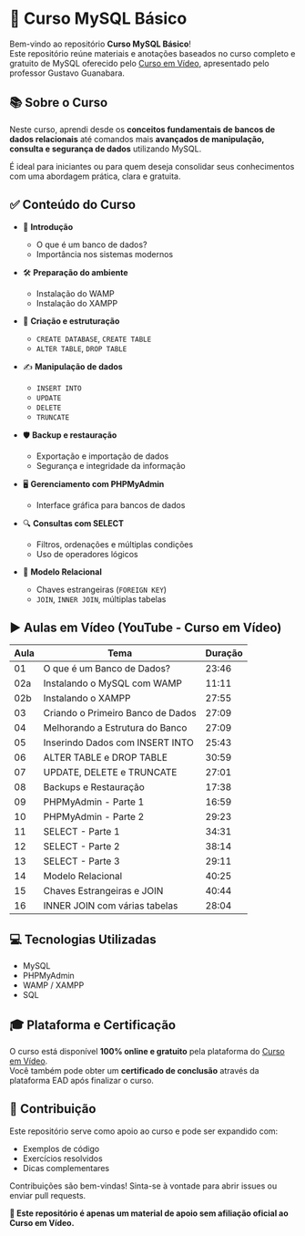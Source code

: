 # 📘 Curso MySQL Básico

Bem-vindo ao repositório **Curso MySQL Básico**!  
Este repositório reúne materiais e anotações baseados no curso completo e gratuito de MySQL oferecido pelo [Curso em Vídeo](https://www.cursoemvideo.com/), apresentado pelo professor Gustavo Guanabara.

## 📚 Sobre o Curso

Neste curso, aprendi desde os **conceitos fundamentais de bancos de dados relacionais** até comandos mais **avançados de manipulação, consulta e segurança de dados** utilizando MySQL.  

É ideal para iniciantes ou para quem deseja consolidar seus conhecimentos com uma abordagem prática, clara e gratuita.

## ✅ Conteúdo do Curso

- 📖 **Introdução**
  - O que é um banco de dados?
  - Importância nos sistemas modernos

- 🛠️ **Preparação do ambiente**
  - Instalação do WAMP
  - Instalação do XAMPP

- 🧱 **Criação e estruturação**
  - `CREATE DATABASE`, `CREATE TABLE`
  - `ALTER TABLE`, `DROP TABLE`

- ✍️ **Manipulação de dados**
  - `INSERT INTO`
  - `UPDATE`
  - `DELETE`
  - `TRUNCATE`

- 🛡️ **Backup e restauração**
  - Exportação e importação de dados
  - Segurança e integridade da informação

- 🖥️ **Gerenciamento com PHPMyAdmin**
  - Interface gráfica para bancos de dados

- 🔍 **Consultas com SELECT**
  - Filtros, ordenações e múltiplas condições
  - Uso de operadores lógicos

- 🔗 **Modelo Relacional**
  - Chaves estrangeiras (`FOREIGN KEY`)
  - `JOIN`, `INNER JOIN`, múltiplas tabelas

## ▶️ Aulas em Vídeo (YouTube - Curso em Vídeo)

| Aula | Tema | Duração |
|------|------|---------|
| 01   | O que é um Banco de Dados? | 23:46 |
| 02a  | Instalando o MySQL com WAMP | 11:11 |
| 02b  | Instalando o XAMPP | 27:55 |
| 03   | Criando o Primeiro Banco de Dados | 27:09 |
| 04   | Melhorando a Estrutura do Banco | 27:09 |
| 05   | Inserindo Dados com INSERT INTO | 25:43 |
| 06   | ALTER TABLE e DROP TABLE | 30:59 |
| 07   | UPDATE, DELETE e TRUNCATE | 27:01 |
| 08   | Backups e Restauração | 17:38 |
| 09   | PHPMyAdmin - Parte 1 | 16:59 |
| 10   | PHPMyAdmin - Parte 2 | 29:23 |
| 11   | SELECT - Parte 1 | 34:31 |
| 12   | SELECT - Parte 2 | 38:14 |
| 13   | SELECT - Parte 3 | 29:11 |
| 14   | Modelo Relacional | 40:25 |
| 15   | Chaves Estrangeiras e JOIN | 40:44 |
| 16   | INNER JOIN com várias tabelas | 28:04 |

## 💻 Tecnologias Utilizadas

- MySQL
- PHPMyAdmin
- WAMP / XAMPP
- SQL

## 🎓 Plataforma e Certificação

O curso está disponível **100% online e gratuito** pela plataforma do [Curso em Vídeo](https://www.youtube.com/playlist?list=PLHz_AreHm4dkBs-795Dsgvau_ekxg8g1r).  
Você também pode obter um **certificado de conclusão** através da plataforma EAD após finalizar o curso.

## 🤝 Contribuição

Este repositório serve como apoio ao curso e pode ser expandido com:
- Exemplos de código
- Exercícios resolvidos
- Dicas complementares

Contribuições são bem-vindas! Sinta-se à vontade para abrir issues ou enviar pull requests.

**📌 Este repositório é apenas um material de apoio sem afiliação oficial ao Curso em Vídeo.**



